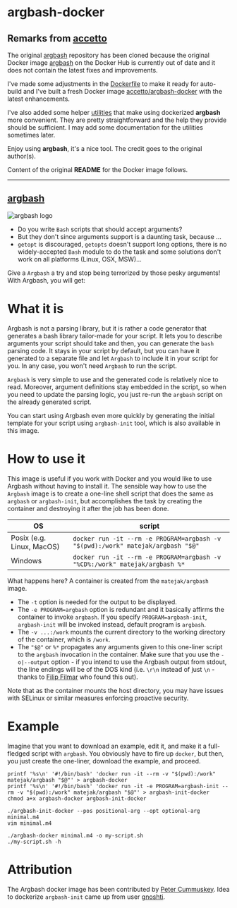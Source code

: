 # argbash-docker

## Remarks from [accetto][accetto-github]

The original [argbash][matejak-github-argbash] repository has been cloned because the original Docker image [argbash][matejak-dockerhub-argbash] on the Docker Hub is currently out of date and it does not contain the latest fixes and improvements.

I've made some adjustments in the [Dockerfile][this-github-dockerfile] to make it ready for auto-build and I've built a fresh Docker image [accetto/argbash-docker][this-dockerhub] with the latest enhancements.

I've also added some helper [utilities][this-github-utils] that make using dockerized **argbash** more convenient. They are pretty straightforward and the help they provide should be sufficient. I may add some documentation for the utilities sometimes later.

Enjoy using **argbash**, it's a nice tool. The credit goes to the original author(s).

Content of the original **README** for the Docker image follows.

[accetto-github]: https://github.com/accetto

[this-dockerhub]: https://hub.docker.com/r/accetto/argbash-docker
[this-github]: https://github.com/accetto/argbash-docker

[this-github-dockerfile]: https://github.com/accetto/argbash-docker/blob/master/docker/Dockerfile.in
[this-github-utils]: https://github.com/accetto/argbash-docker/tree/master/utils

[matejak-github-argbash]: https://github.com/matejak/argbash
[matejak-dockerhub-argbash]: https://hub.docker.com/r/matejak/argbash/

****

[argbash](https://argbash.io)
-----------------------------

![argbash logo](https://raw.githubusercontent.com/matejak/argbash/master/resources/logo/argbash-docker.png)

* Do you write `Bash` scripts that should accept arguments?
* But they don't since arguments support is a daunting task, because ...
* `getopt` is discouraged, `getopts` doesn't support long options, there is no widely-accepted `Bash` module to do the task and some solutions don't work on all platforms (Linux, OSX, MSW)...

Give a `Argbash` a try and stop being terrorized by those pesky arguments! With Argbash, you will get:


What it is
==========

Argbash is not a parsing library, but it is rather a code generator that generates a bash library tailor-made for your script.
It lets you to describe arguments your script should take and then, you can generate the `bash` parsing code.
It stays in your script by default, but you can have it generated to a separate file and let `Argbash` to include it in your script for you.
In any case, you won't need `Argbash` to run the script.

`Argbash` is very simple to use and the generated code is relatively nice to read.
Moreover, argument definitions stay embedded in the script, so when you need to update the parsing logic, you just re-run the `argbash` script on the already generated script.

You can start using Argbash even more quickly by generating the initial template for your script using `argbash-init` tool, which is also available in this image.


How to use it
=============

This image is useful if you work with Docker and you would like to use Argbash without having to install it.
The sensible way how to use the `Argbash` image is to create a one-line shell script that does the same as `argbash` or `argbash-init`, but accomplishes the task by creating the container and destroying it after the job has been done.


| OS | script |
| --- | --- |
| Posix (e.g. Linux, MacOS) | `docker run -it --rm -e PROGRAM=argbash -v "$(pwd):/work" matejak/argbash "$@"` |
| Windows | `docker run -it --rm -e PROGRAM=argbash -v "%CD%:/work" matejak/argbash %*` |

What happens here?
A container is created from the `matejak/argbash` image.

* The `-t` option is needed for the output to be displayed.
* The `-e PROGRAM=argbash` option is redundant and it basically affirms the container to invoke `argbash`. If you specify `PROGRAM=argbash-init`, `argbash-init` will be invoked instead, default program is `argbash`.
* The `-v ...:/work` mounts the current directory to the working directory of the container, which is `/work`.
* The `"$@"` or `%*` propagates any arguments given to this one-liner script to the `argbash` invocation in the container.
  Make sure that you use the `-o|--output` option - if you intend to use the Argbash output from stdout, the line endings will be of the DOS kind (i.e. `\r\n` instead of just `\n` - thanks to [Filip Filmar](https://github.com/filmil) who found this out).

Note that as the container mounts the host directory, you may have issues with SELinux or similar measures enforcing proactive security.


Example
=======

Imagine that you want to download an example, edit it, and make it a full-fledged script with `argbash`.
You obviously have to fire up `docker`, but then, you just create the one-liner, download the example, and proceed.

```
printf '%s\n' '#!/bin/bash' 'docker run -it --rm -v "$(pwd):/work" matejak/argbash "$@"' > argbash-docker
printf '%s\n' '#!/bin/bash' 'docker run -it -e PROGRAM=argbash-init --rm -v "$(pwd):/work" matejak/argbash "$@"' > argbash-init-docker
chmod a+x argbash-docker argbash-init-docker

./argbash-init-docker --pos positional-arg --opt optional-arg minimal.m4
vim minimal.m4

./argbash-docker minimal.m4 -o my-script.sh
./my-script.sh -h
```

Attribution
===========

The Argbash docker image has been contributed by [Peter Cummuskey](https://github.com/Tzrlk).
Idea to dockerize `argbash-init` came up from user [gnoshti](https://hub.docker.com/u/gnosthi/).
